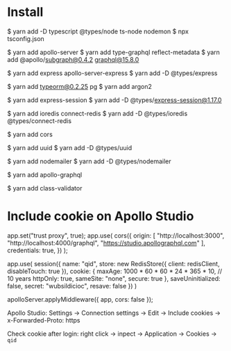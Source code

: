 # Install
  $ yarn add -D typescript @types/node ts-node nodemon
  $ npx tsconfig.json

  $ yarn add apollo-server 
  $ yarn add type-graphql reflect-metadata
  $ yarn add @apollo/subgraph@0.4.2 graphql@15.8.0 

  $ yarn add express apollo-server-express
  $ yarn add -D @types/express

  $ yarn add typeorm@0.2.25 pg
  $ yarn add argon2

  $ yarn add express-session
  $ yarn add -D @types/express-session@1.17.0

  $ yarn add ioredis connect-redis
  $ yarn add -D @types/ioredis @types/connect-redis

  $ yarn add cors

  $ yarn add uuid
  $ yarn add -D @types/uuid

  $ yarn add nodemailer
  $ yarn add -D @types/nodemailer

  $ yarn add apollo-graphql

  $ yarn add class-validator

# Include cookie on Apollo Studio
  app.set("trust proxy", true);
  app.use(
    cors({
        origin: [
          "http://localhost:3000",
          "http://localhost:4000/graphql", 
          "https://studio.apollographql.com"
        ],
        credentials: true,
    })
  );

  app.use(
    session({
      name: "qid",
      store: new RedisStore({ 
        client: redisClient,
        disableTouch: true
      }),
      cookie: {
        maxAge: 1000 * 60 * 60 * 24 * 365 * 10, // 10 years
        httpOnly: true,
        sameSite: "none",
        secure: true
      },
      saveUninitialized: false,
      secret: "wubsildicioc",
      resave: false
    })
  )

  apolloServer.applyMiddleware({ 
    app,
    cors: false
  });

  Apollo Studio: Settings -> Connection settings -> Edit -> Include cookies -> x-Forwarded-Proto: https

  Check cookie after login: right click -> inpect -> Application -> Cookies -> `qid`
